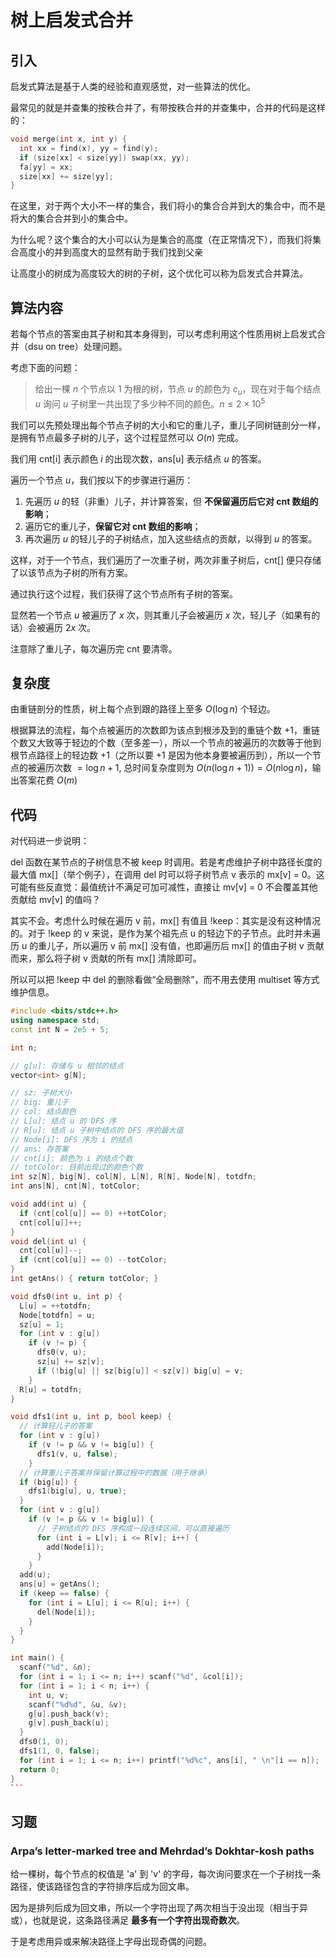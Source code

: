 # 树上启发式合并

## 引入

启发式算法是基于人类的经验和直观感觉，对一些算法的优化。

最常见的就是并查集的按秩合并了，有带按秩合并的并查集中，合并的代码是这样的：

```cpp
void merge(int x, int y) {
  int xx = find(x), yy = find(y);
  if (size[xx] < size[yy]) swap(xx, yy);
  fa[yy] = xx;
  size[xx] += size[yy];
}
```

在这里，对于两个大小不一样的集合，我们将小的集合合并到大的集合中，而不是将大的集合合并到小的集合中。

为什么呢？这个集合的大小可以认为是集合的高度（在正常情况下），而我们将集合高度小的并到高度大的显然有助于我们找到父亲

让高度小的树成为高度较大的树的子树，这个优化可以称为启发式合并算法。

## 算法内容

若每个节点的答案由其子树和其本身得到，可以考虑利用这个性质用树上启发式合并（dsu on tree）处理问题。

考虑下面的问题：

> 给出一棵 $n$ 个节点以 $1$ 为根的树，节点 $u$ 的颜色为 $c_u$，现在对于每个结点 $u$ 询问 $u$ 子树里一共出现了多少种不同的颜色。$n\le 2\times 10^5$

我们可以先预处理出每个节点子树的大小和它的重儿子，重儿子同树链剖分一样，是拥有节点最多子树的儿子，这个过程显然可以 $O(n)$ 完成。

我们用 cnt[i] 表示颜色 $i$ 的出现次数，ans[u] 表示结点 $u$ 的答案。

遍历一个节点 $u$，我们按以下的步骤进行遍历：

1. 先遍历 $u$ 的轻（非重）儿子，并计算答案，但 **不保留遍历后它对 cnt 数组的影响**；
2. 遍历它的重儿子，**保留它对 cnt 数组的影响**；
3. 再次遍历 $u$ 的轻儿子的子树结点，加入这些结点的贡献，以得到 $u$ 的答案。

这样，对于一个节点，我们遍历了一次重子树，两次非重子树后，cnt[] 便只存储了以该节点为子树的所有方案。

通过执行这个过程，我们获得了这个节点所有子树的答案。

显然若一个节点 $u$ 被遍历了 $x$ 次，则其重儿子会被遍历 $x$ 次，轻儿子（如果有的话）会被遍历 $2x$ 次。

注意除了重儿子，每次遍历完 cnt 要清零。

## 复杂度

由重链剖分的性质，树上每个点到跟的路径上至多 $O(\log n)$ 个轻边。

根据算法的流程，每个点被遍历的次数即为该点到根涉及到的重链个数 +1，重链个数又大致等于轻边的个数（至多差一），所以一个节点的被遍历的次数等于他到根节点路径上的轻边数 $+1$（之所以要 $+1$ 是因为他本身要被遍历到），所以一个节点的被遍历次数 $=\log n+1$, 总时间复杂度则为 $O(n(\log n+1))=O(n\log n)$，输出答案花费 $O(m)$

## 代码

对代码进一步说明：

del 函数在某节点的子树信息不被 keep 时调用。若是考虑维护子树中路径长度的最大值 mx[]（举个例子），在调用 del 时可以将子树节点 v 表示的 mx[v] = 0。这可能有些反直觉：最值统计不满足可加可减性，直接让 mv[v] = 0 不会覆盖其他贡献给 mv[v] 的值吗？

其实不会。考虑什么时候在遍历 v 前，mx[] 有值且 !keep：其实是没有这种情况的。对于 !keep 的 v 来说，是作为某个祖先点 u 的轻边下的子节点。此时并未遍历 u 的重儿子，所以遍历 v 前 mx[] 没有值，也即遍历后 mx[] 的值由子树 v 贡献而来，那么将子树 v 贡献的所有 mx[] 清除即可。

所以可以把 !keep 中 del 的删除看做“全局删除”，而不用去使用 multiset 等方式维护信息。

~~~cpp
#include <bits/stdc++.h>
using namespace std;
const int N = 2e5 + 5;

int n;

// g[u]: 存储与 u 相邻的结点
vector<int> g[N];

// sz: 子树大小
// big: 重儿子
// col: 结点颜色
// L[u]: 结点 u 的 DFS 序
// R[u]: 结点 u 子树中结点的 DFS 序的最大值
// Node[i]: DFS 序为 i 的结点
// ans: 存答案
// cnt[i]: 颜色为 i 的结点个数
// totColor: 目前出现过的颜色个数
int sz[N], big[N], col[N], L[N], R[N], Node[N], totdfn;
int ans[N], cnt[N], totColor;

void add(int u) {
  if (cnt[col[u]] == 0) ++totColor;
  cnt[col[u]]++;
}
void del(int u) {
  cnt[col[u]]--;
  if (cnt[col[u]] == 0) --totColor;
}
int getAns() { return totColor; }

void dfs0(int u, int p) {
  L[u] = ++totdfn;
  Node[totdfn] = u;
  sz[u] = 1;
  for (int v : g[u])
    if (v != p) {
      dfs0(v, u);
      sz[u] += sz[v];
      if (!big[u] || sz[big[u]] < sz[v]) big[u] = v;
    }
  R[u] = totdfn;
}

void dfs1(int u, int p, bool keep) {
  // 计算轻儿子的答案
  for (int v : g[u])
    if (v != p && v != big[u]) {
      dfs1(v, u, false);
    }
  // 计算重儿子答案并保留计算过程中的数据（用于继承）
  if (big[u]) {
    dfs1(big[u], u, true);
  }
  for (int v : g[u])
    if (v != p && v != big[u]) {
      // 子树结点的 DFS 序构成一段连续区间，可以直接遍历
      for (int i = L[v]; i <= R[v]; i++) {
        add(Node[i]);
      }
    }
  add(u);
  ans[u] = getAns();
  if (keep == false) {
    for (int i = L[u]; i <= R[u]; i++) {
      del(Node[i]);
    }
  }
}

int main() {
  scanf("%d", &n);
  for (int i = 1; i <= n; i++) scanf("%d", &col[i]);
  for (int i = 1; i < n; i++) {
    int u, v;
    scanf("%d%d", &u, &v);
    g[u].push_back(v);
    g[v].push_back(u);
  }
  dfs0(1, 0);
  dfs1(1, 0, false);
  for (int i = 1; i <= n; i++) printf("%d%c", ans[i], " \n"[i == n]);
  return 0;
}
```
~~~

## 习题

### Arpa’s letter-marked tree and Mehrdad’s Dokhtar-kosh paths

给一棵树，每个节点的权值是 'a' 到 'v' 的字母，每次询问要求在一个子树找一条路径，使该路径包含的字符排序后成为回文串。

因为是排列后成为回文串，所以一个字符出现了两次相当于没出现（相当于异或），也就是说，这条路径满足 **最多有一个字符出现奇数次**。

于是考虑用异或来解决路径上字母出现奇偶的问题。